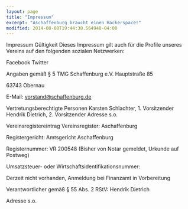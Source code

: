 ```yaml
---
layout: page
title: "Impressum" 
excerpt: "Aschaffenburg braucht einen Hackerspace!"
modified: 2014-08-08T19:44:38.564948-04:00
---
```

Impressum
Gültigkeit
Dieses Impressum gilt auch für die Profile unseres Vereins auf den folgenden sozialen Netzwerken:

Facebook
Twitter


Angaben gemäß § 5 TMG
Schaffenburg e.V. Hauptstraße 85

63743 Obernau

E-Mail: vorstand@schaffenburg.de

Vertretungsberechtigte Personen
Karsten Schlachter, 1. Vorsitzender
Hendrik Dietrich, 2. Vorsitzender
Adresse s.o.

Vereinsregistereintrag
Vereinsregister: Aschaffenburg

Registergericht: Amtsgericht Aschaffenburg

Registernummer: VR 200548 (Bisher von Notar gemeldet, Urkunde auf Postweg)

Umsatzsteuer- oder Wirtschaftsidentifikationsnummer:

Derzeit nicht vorhanden, Anmeldung bei Finanzamt in Vorbereitung


Verantwortlicher gemäß § 55 Abs. 2 RStV:
Hendrik Dietrich

Adresse s.o.

